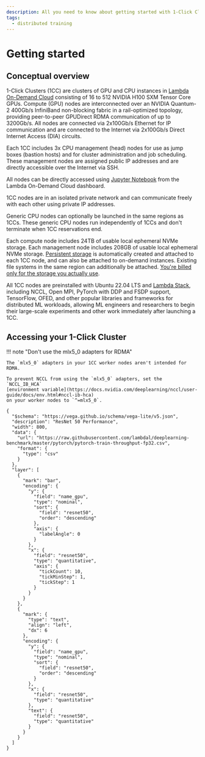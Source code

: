 ```yaml
---
description: All you need to know about getting started with 1-Click Clusters
tags:
  - distributed training
---
```


# Getting started

## Conceptual overview

1-Click Clusters (1CC) are clusters of GPU and CPU instances in
[Lambda On-Demand Cloud](https://lambdalabs.com/service/gpu-cloud) consisting
of 16 to 512 NVIDIA H100 SXM Tensor Core GPUs. Compute (GPU) nodes are
interconnected over an NVIDIA Quantum-2 400Gb/s InfiniBand non-blocking fabric
in a rail-optimized topology, providing peer-to-peer GPUDirect RDMA
communication of up to 3200Gb/s. All nodes are connected via 2x100Gb/s
Ethernet for IP communication and are connected to the Internet via 2x100Gb/s
Direct Internet Access (DIA) circuits.

Each 1CC includes 3x CPU management (head) nodes for use as jump boxes
(bastion hosts) and for cluster administration and job scheduling. These
management nodes are assigned public IP addresses and are directly accessible
over the Internet via SSH.

All nodes can be directly accessed using
[Jupyter Notebook](https://docs.lambdalabs.com/on-demand-cloud/getting-started#how-do-i-open-jupyter-notebook-on-my-instance)
from the Lambda On-Demand Cloud dashboard.

1CC nodes are in an isolated private network and can communicate freely with
each other using private IP addresses.

Generic CPU nodes can optionally be launched in the same regions as 1CCs.
These generic CPU nodes run independently of 1CCs and don't terminate when 1CC
reservations end.

Each compute node includes 24TB of usable local ephemeral NVMe storage. Each
management node includes 208GB of usable local ephemeral NVMe storage.
[Persistent storage](https://docs.lambdalabs.com/on-demand-cloud/file-systems)
is automatically created and attached to each 1CC node, and can also be
attached to on-demand instances. Existing file systems in the same
region can additionally be attached.
[You're billed only for the storage you actually use](https://docs.lambdalabs.com/on-demand-cloud/file-systems#how-are-file-systems-billed).

All 1CC nodes are preinstalled with Ubuntu 22.04 LTS and
[Lambda Stack](https://lambdalabs.com/lambda-stack-deep-learning-software),
including NCCL, Open MPI, PyTorch with DDP and FSDP support, TensorFlow, OFED,
and other popular libraries and frameworks for distributed ML workloads,
allowing ML engineers and researchers to begin their large-scale experiments
and other work immediately after launching a 1CC.

## Accessing your 1-Click Cluster

!!! note "Don't use the mlx5_0 adapters for RDMA"

    The `mlx5_0` adapters in your 1CC worker nodes aren't intended for RDMA.

    To prevent NCCL from using the `mlx5_0` adapters, set the `NCCL_IB_HCA`
    [environment variable](https://docs.nvidia.com/deeplearning/nccl/user-guide/docs/env.html#nccl-ib-hca)
    on your worker nodes to `^=mlx5_0`.

```vegalite
{
  "$schema": "https://vega.github.io/schema/vega-lite/v5.json",
  "description": "ResNet 50 Performance",
  "width": 800,
  "data": {
    "url": "https://raw.githubusercontent.com/lambdal/deeplearning-benchmark/master/pytorch/pytorch-train-throughput-fp32.csv",
    "format": {
      "type": "csv"
    }
  },
  "layer": [
    {
      "mark": "bar",
      "encoding": {
        "y": {
          "field": "name_gpu",
          "type": "nominal",
          "sort": {
            "field": "resnet50",
            "order": "descending"
          },
          "axis": {
            "labelAngle": 0
          }
        },
        "x": {
          "field": "resnet50",
          "type": "quantitative",
          "axis": {
            "tickCount": 10,
            "tickMinStep": 1,
            "tickStep": 1
          }
        }
      }
    },
    {
      "mark": {
        "type": "text",
        "align": "left",
        "dx": 6
      },
      "encoding": {
        "y": {
          "field": "name_gpu",
          "type": "nominal",
          "sort": {
            "field": "resnet50",
            "order": "descending"
          }
        },
        "x": {
          "field": "resnet50",
          "type": "quantitative"
        },
        "text": {
          "field": "resnet50",
          "type": "quantitative"
        }
      }
    }
  ]
}
```
